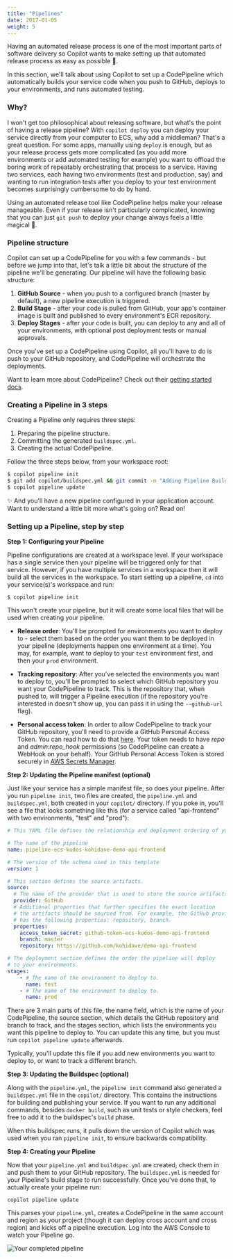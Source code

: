 ```yaml
---
title: "Pipelines"
date: 2017-01-05
weight: 5
---
```

Having an automated release process is one of the most important parts of software delivery so Copilot wants to make setting up that automated release process as easy as possible 🚀.

In this section, we'll talk about using Copilot to set up a CodePipeline which automatically builds your service code when you push to GitHub, deploys to your environments, and runs automated testing.

### Why?

I won't get too philosophical about releasing software, but what's the point of having a release pipeline? With `copilot deploy` you can deploy your service directly from your computer to ECS, why add a middleman? That's a great question. For some apps, manually using `deploy` is enough, but as your release process gets more complicated (as you add more environments or add automated testing for example) you want to offload the boring work of repeatably orchestrating that process to a service. Having two services, each having two environments (test and production, say) and wanting to run integration tests after you deploy to your test environment becomes surprisingly cumbersome to do by hand.

Using an automated release tool like CodePipeline helps make your release manageable. Even if your release isn't particularly complicated, knowing that you can just `git push` to deploy your change always feels a little magical 🌈.

### Pipeline structure

Copilot can set up a CodePipeline for you with a few commands - but before we jump into that, let's talk a little bit about the structure of the pipeline we'll be generating. Our pipeline will have the following basic structure:

1. __GitHub Source__ - when you push to a configured branch (master by default), a new pipeline execution is triggered.
2. __Build Stage__ - after your code is pulled from GitHub, your app's container image is built and published to every environment's ECR repository.
3. __Deploy Stages__ - after your code is built, you can deploy to any and all of your environments, with optional post deployment tests or manual approvals.

Once you've set up a CodePipeline using Copilot, all you'll have to do is push to your GitHub repository, and CodePipeline will orchestrate the deployments.

Want to learn more about CodePipeline? Check out their [getting started docs](https://docs.aws.amazon.com/codepipeline/latest/userguide/welcome-introducing.html).

### Creating a Pipeline in 3 steps
Creating a Pipeline only requires three steps:

1. Preparing the pipeline structure.
2. Committing the generated `buildspec.yml`.
3. Creating the actual CodePipeline.

Follow the three steps below, from your workspace root:

```bash
$ copilot pipeline init
$ git add copilot/buildspec.yml && git commit -m "Adding Pipeline Buildspec" && git push
$ copilot pipeline update
```

✨ And you'll have a new pipeline configured in your application account. Want to understand a little bit more what's going on? Read on!

### Setting up a Pipeline, step by step

__Step 1: Configuring your Pipeline__

Pipeline configurations are created at a workspace level. If your workspace has a single service then your pipeline will be triggered only for that service. However, if you have multiple services in a workspace then it will build all the services in the workspace. To start setting up a pipeline, `cd` into your service(s)'s workspace and run:

 `$ copilot pipeline init`

This won't create your pipeline, but it will create some local files that will be used when creating your pipeline.

* __Release order__: You'll be prompted for environments you want to deploy to - select them based on the order you want them to be deployed in your pipeline (deployments happen one environment at a time). You may, for example, want to deploy to your `test` environment first, and then your `prod` environment.

* __Tracking repository__: After you've selected the environments you want to deploy to, you'll be prompted to select which GitHub repository you want your CodePipeline to track. This is the repository that, when pushed to, will trigger a Pipeline execution (if the repository you're interested in doesn't show up, you can pass it in using the `--github-url` flag).

* __Personal access token__: In order to allow CodePipeline to track your GitHub repository, you'll need to provide a GitHub Personal Access Token. You can read how to do that [here](https://help.github.com/en/github/authenticating-to-github/creating-a-personal-access-token-for-the-command-line). Your token needs to have _repo_ and _admin:repo_hook_ permissions (so CodePipeline can create a WebHook on your behalf). Your GitHub Personal Access Token is stored securely in [AWS Secrets Manager](https://aws.amazon.com/secrets-manager/).

__Step 2: Updating the Pipeline manifest (optional)__

Just like your service has a simple manifest file, so does your pipeline. After you run `pipeline init`, two files are created, the `pipeline.yml` and `buildspec.yml`, both created in your `copilot/` directory. If you poke in, you'll see a file that looks something like this (for a service called "api-frontend" with two environments, "test" and "prod"):

```yaml
# This YAML file defines the relationship and deployment ordering of your environments.

# The name of the pipeline
name: pipeline-ecs-kudos-kohidave-demo-api-frontend

# The version of the schema used in this template
version: 1

# This section defines the source artifacts.
source:
  # The name of the provider that is used to store the source artifacts.
  provider: GitHub
  # Additional properties that further specifies the exact location
  # the artifacts should be sourced from. For example, the GitHub provider
  # has the following properties: repository, branch.
  properties:
    access_token_secret: github-token-ecs-kudos-demo-api-frontend
    branch: master
    repository: https://github.com/kohidave/demo-api-frontend

# The deployment section defines the order the pipeline will deploy
# to your environments.
stages:
    - # The name of the environment to deploy to.
      name: test
    - # The name of the environment to deploy to.
      name: prod
```

There are 3 main parts of this file, the name field, which is the name of your CodePipeline, the source section, which details the GitHub repository and branch to track, and the stages section, which lists the environments you want this pipeline to deploy to. You can update this any time, but you must run `copilot pipeline update` afterwards.

Typically, you'll update this file if you add new environments you want to deploy to, or want to track a different branch.

__Step 3: Updating the Buildspec (optional)__

Along with the `pipeline.yml`, the `pipeline init` command also generated a `buildspec.yml` file in the `copilot/` directory. This contains the instructions for building and publishing your service. If you want to run any additional commands, besides `docker build`, such as unit tests or style checkers, feel free to add it to the buildspec's `build` phase.

When this buildspec runs, it pulls down the version of Copilot which was used when you ran `pipeline init`, to ensure backwards compatibility.


__Step 4: Creating your Pipeline__

Now that your `pipeline.yml` and `buildspec.yml` are created, check them in and push them to your GitHub repository. The `buildspec.yml` is needed for your Pipeline's build stage to run successfully. Once you've done that, to actually create your pipeline run:

`copilot pipeline update`

This parses your `pipeline.yml`, creates a CodePipeline in the same account and region as your project (though it can deploy cross account and cross region) and kicks off a pipeline execution. Log into the AWS Console to watch your Pipeline go.

<img src="https://user-images.githubusercontent.com/828419/71861318-c7083980-30aa-11ea-80bb-4bea25bf5d04.png" class="img-fluid" alt="Your completed pipeline">